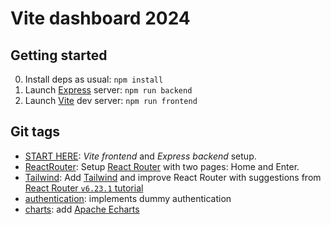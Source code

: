 # Vite dashboard 2024

## Getting started

0. Install deps as usual: `npm install`
1. Launch [Express](https://expressjs.com/) server: `npm run backend`
2. Launch [Vite](https://vitejs.dev/) dev server: `npm run frontend`

## Git tags

- [START HERE](https://github.com/fibo/vite-dashboard-2024/tree/START_HERE): _Vite frontend_ and _Express backend_ setup.
- [ReactRouter](https://github.com/fibo/vite-dashboard-2024/tree/ReactRouter): Setup [React Router](https://reactrouter.com/) with two pages: Home and Enter.
- [Tailwind](https://github.com/fibo/vite-dashboard-2024/tree/Tailwind): Add [Tailwind](https://tailwindcss.com/) and improve React Router with suggestions from [React Router `v6.23.1` tutorial](https://reactrouter.com/en/6.23.1/start/tutorial)
- [authentication](https://github.com/fibo/vite-dashboard-2024/tree/authentication): implements dummy authentication
- [charts](https://github.com/fibo/vite-dashboard-2024/tree/charts): add [Apache Echarts](https://echarts.apache.org/)
